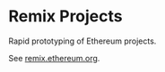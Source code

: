 # Remix Projects

Rapid prototyping of Ethereum projects.

See [remix.ethereum.org](https://remix.ethereum.org).
